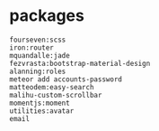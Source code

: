 # packages
    fourseven:scss
    iron:router
    mquandalle:jade
    fezvrasta:bootstrap-material-design
    alanning:roles
    meteor add accounts-password
    matteodem:easy-search
    malihu-custom-scrollbar
    momentjs:moment
    utilities:avatar
    email